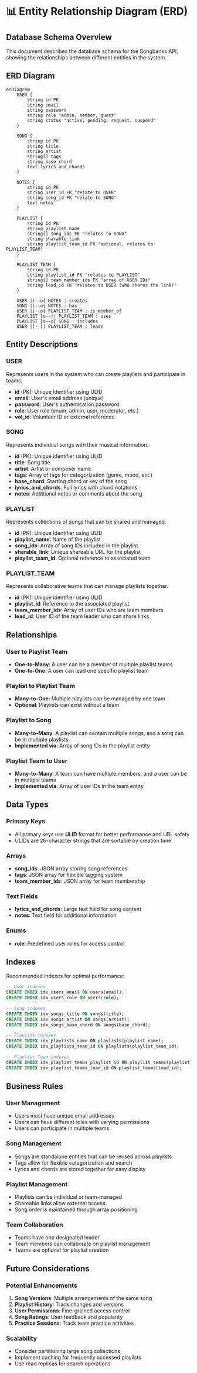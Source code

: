 # 📊 Entity Relationship Diagram (ERD)

## Database Schema Overview

This document describes the database schema for the Songbanks API, showing the relationships between different entities in the system.

## ERD Diagram

```mermaid
erDiagram
    USER {
        string id PK
        string email
        string password
        string role "admin, member, guest"
        string status "active, pending, request, suspend"
    }

    SONG {
        string id PK
        string title
        string artist
        string[] tags
        string base_chord
        text lyrics_and_chords
    }

    NOTES {
        string id PK
        string user_id FK "relate to USER"
        string song_id FK "relate to SONG"
        text notes
    }

    PLAYLIST {
        string id PK
        string playlist_name
        string[] song_ids FK "relates to SONG"
        string sharable_link
        string playlist_team_id FK "optional, relates to PLAYLIST_TEAM"
    }

    PLAYLIST_TEAM {
        string id PK
        string playlist_id FK "relates to PLAYLIST"
        string[] team_member_ids FK "array of USER IDs"
        string lead_id FK "relates to USER (who shares the link)"
    }

    USER ||--o{ NOTES : creates
    SONG ||--o{ NOTES : has
    USER ||--o{ PLAYLIST_TEAM : is_member_of
    PLAYLIST }o--|| PLAYLIST_TEAM : uses
    PLAYLIST }o--o{ SONG : includes
    USER ||--|| PLAYLIST_TEAM : leads
```

## Entity Descriptions

### USER
Represents users in the system who can create playlists and participate in teams.

- **id** (PK): Unique identifier using ULID
- **email**: User's email address (unique)
- **password**: User's authentication password
- **role**: User role (enum: admin, user, moderator, etc.)
- **vol_id**: Volunteer ID or external reference

### SONG
Represents individual songs with their musical information.

- **id** (PK): Unique identifier using ULID
- **title**: Song title
- **artist**: Artist or composer name
- **tags**: Array of tags for categorization (genre, mood, etc.)
- **base_chord**: Starting chord or key of the song
- **lyrics_and_chords**: Full lyrics with chord notations
- **notes**: Additional notes or comments about the song

### PLAYLIST
Represents collections of songs that can be shared and managed.

- **id** (PK): Unique identifier using ULID
- **playlist_name**: Name of the playlist
- **song_ids**: Array of song IDs included in the playlist
- **sharable_link**: Unique shareable URL for the playlist
- **playlist_team_id**: Optional reference to associated team

### PLAYLIST_TEAM
Represents collaborative teams that can manage playlists together.

- **id** (PK): Unique identifier using ULID
- **playlist_id**: Reference to the associated playlist
- **team_member_ids**: Array of user IDs who are team members
- **lead_id**: User ID of the team leader who can share links

## Relationships

### User to Playlist Team
- **One-to-Many**: A user can be a member of multiple playlist teams
- **One-to-One**: A user can lead one specific playlist team

### Playlist to Playlist Team
- **Many-to-One**: Multiple playlists can be managed by one team
- **Optional**: Playlists can exist without a team

### Playlist to Song
- **Many-to-Many**: A playlist can contain multiple songs, and a song can be in multiple playlists
- **Implemented via**: Array of song IDs in the playlist entity

### Playlist Team to User
- **Many-to-Many**: A team can have multiple members, and a user can be in multiple teams
- **Implemented via**: Array of user IDs in the team entity

## Data Types

### Primary Keys
- All primary keys use **ULID** format for better performance and URL safety
- ULIDs are 26-character strings that are sortable by creation time

### Arrays
- **song_ids**: JSON array storing song references
- **tags**: JSON array for flexible tagging system
- **team_member_ids**: JSON array for team membership

### Text Fields
- **lyrics_and_chords**: Large text field for song content
- **notes**: Text field for additional information

### Enums
- **role**: Predefined user roles for access control

## Indexes

Recommended indexes for optimal performance:

```sql
-- User indexes
CREATE INDEX idx_users_email ON users(email);
CREATE INDEX idx_users_role ON users(role);

-- Song indexes
CREATE INDEX idx_songs_title ON songs(title);
CREATE INDEX idx_songs_artist ON songs(artist);
CREATE INDEX idx_songs_base_chord ON songs(base_chord);

-- Playlist indexes
CREATE INDEX idx_playlists_name ON playlists(playlist_name);
CREATE INDEX idx_playlists_team_id ON playlists(playlist_team_id);

-- Playlist Team indexes
CREATE INDEX idx_playlist_teams_playlist_id ON playlist_teams(playlist_id);
CREATE INDEX idx_playlist_teams_lead_id ON playlist_teams(lead_id);
```

## Business Rules

### User Management
- Users must have unique email addresses
- Users can have different roles with varying permissions
- Users can participate in multiple teams

### Song Management
- Songs are standalone entities that can be reused across playlists
- Tags allow for flexible categorization and search
- Lyrics and chords are stored together for easy display

### Playlist Management
- Playlists can be individual or team-managed
- Shareable links allow external access
- Song order is maintained through array positioning

### Team Collaboration
- Teams have one designated leader
- Team members can collaborate on playlist management
- Teams are optional for playlist creation

## Future Considerations

### Potential Enhancements
1. **Song Versions**: Multiple arrangements of the same song
2. **Playlist History**: Track changes and versions
3. **User Permissions**: Fine-grained access control
4. **Song Ratings**: User feedback and popularity
5. **Practice Sessions**: Track team practice activities

### Scalability
- Consider partitioning large song collections
- Implement caching for frequently accessed playlists
- Use read replicas for search operations